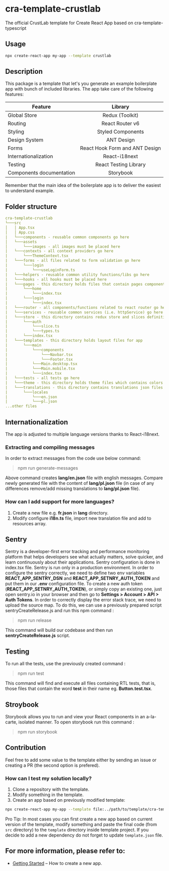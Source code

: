 # cra-template-crustlab

The official CrustLab template for Create React App based on cra-template-typescript

## Usage

```bash
npx create-react-app my-app --template crustlab
```

## Description

This package is a template that let's you generate an example boilerplate app with bunch of included libraries. The app take care of the following features:

| Feature                  |            Library             |
| ------------------------ | :----------------------------: |
| Global Store             |        Redux (Toolkit)         |
| Routing                  |        React Router v6         |
| Styling                  |       Styled Components        |
| Design System            |           ANT Design           |
| Forms                    | React Hook Form and ANT Design |
| Internationalization     |         React-i18next          |
| Testing                  |     React Testing Library      |
| Components documentation |           Storybook            |

Remember that the main idea of the boilerplate app is to deliver the easiest to understand example.

## Folder structure

```yml
cra-template-crustlab
└───src
│   │ App.tsx
│   │ App.css
|	└───components - reusable common components go here
│   └───assets
│       └───images - all images must be placed here
|	└───contexts - all context providers go here
|       └───ThemeContext.tsx
|   └───forms - all files related to form validation go here
|       └───login
|           └───useLoginForm.ts
|	└───helpers - reusable common utility functions/libs go here
|	└───hooks - all hooks must be placed here
|	└───pages - this directory holds files that contain pages components
|       └───home
|           └───index.tsx
|       └───login
|           └───index.tsx
|	└───router - all components/functions related to react router go here
|	└───services - reusable common services (i.e. httpService) go here
|	└───store - this directory contains redux store and slices definitions
|       └───auth
|           └───slice.ts
|           └───types.ts
|       └───index.tsx
|	└───templates - this directory holds layout files for app
|       └───main
|           └───components
|               └───Navbar.tsx
|               └───Footer.tsx
|           └───Main.desktop.tsx
|           └───Main.mobile.tsx
|           └───index.tsx
|	└───tests - all tests go here
|	└───theme - this directory holds theme files which contains colors which define overall look of the app
|	└───translations - this directory contains translations json files
|       └───locales
|           └───en.json
|           └───pl.json
...other files
```

## Internationalization

The app is adjusted to multiple language versions thanks to React-i18next.

### Extracting and compiling messages

In order to extract messages from the code use below command:

> npm run generate-messages

Above command creates **lang/en.json** file with english messages. Compare newly generated file with the content of **lang/pl.json** file (in case of any differences remove/add missing translations to **lang/pl.json** file).

### How can I add support for more languages?

1. Create a new file e.g. **fr.json** in **lang** directory.
2. Modify configure **i18n.ts** file, import new translation file and add to resources array.

## Sentry

Sentry is a developer-first error tracking and performance monitoring platform that helps developers see what actually matters, solve quicker, and learn continuously about their applications.
Sentry configuration is done in index.tsx file. Sentry is run only in a production environment.
In order to configure the sentry correctly, we need to define two env variables **REACT_APP_SENTRY_DSN** and **REACT_APP_SETNRY_AUTH_TOKEN** and put them in our **.env** configuration file.
To create a new auth token (**REACT_APP_SETNRY_AUTH_TOKEN**), or simply copy an existing one, just open sentry.io in your browser and then go to **Settings > Account > API > Auth Tokens**.
In order to correctly display the error stack trace, we need to upload the source map. To do this, we can use a previously prepared script sentryCreateRelease.js and run this npm command :

> npm run release

This command will build our codebase and then run **sentryCreateRelease.js** script.

## Testing

To run all the tests, use the previously created command :

> npm run test

This command will find and execute all files containing RTL tests, that is, those files that contain the word **test** in their name eg. **Button.test.tsx**.

## Stroybook

Storybook allows you to run and view your React components in an a-la-carte, isolated manner.
To open storybook run this command :

> npm run storybook

## Contribution

Feel free to add some value to the template either by sending an issue or creating a PR (the second option is prefered).

### How can I test my solution locally?

1. Clone a repository with the template.
2. Modify something in the template.
3. Create an app based on previously modified template:

```bash
npx create-react-app my-app --template file:../path/to/template/cra-template-crustlab
```

Pro Tip:
In most cases you can first create a new app based on current version of the template, modify something and paste the final code (from `src` directory) to the `template` directory inside template project. If you decide to add a new dependency do not forget to update `template.json` file.

## For more information, please refer to:

- [Getting Started](https://create-react-app.dev/docs/getting-started) – How to create a new app.
